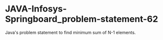 # JAVA-Infosys-Springboard_problem-statement-62
Java's problem statement to find minimum sum of N-1 elements.
